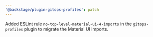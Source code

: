 ```yaml
---
'@backstage/plugin-gitops-profiles': patch
---
```


Added ESLint rule `no-top-level-material-ui-4-imports` in the `gitops-profiles` plugin to migrate the Material UI imports.
